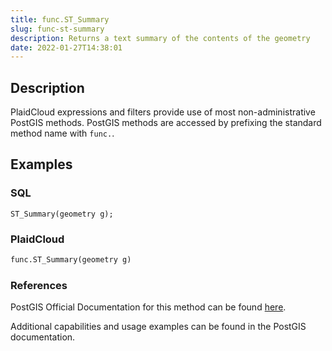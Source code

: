 ```yaml
---
title: func.ST_Summary
slug: func-st-summary
description: Returns a text summary of the contents of the geometry
date: 2022-01-27T14:38:01
---
```



## Description


PlaidCloud expressions and filters provide use of most non-administrative PostGIS methods. PostGIS methods are accessed by prefixing the standard method name with `func.`.



## Examples


### SQL



```
ST_Summary(geometry g);
```


### PlaidCloud



```python
func.ST_Summary(geometry g)
```


### References


PostGIS Official Documentation for this method can be found [here](https://postgis.net/docs/manual-3.1/ST_Summary.html).



Additional capabilities and usage examples can be found in the PostGIS documentation.

